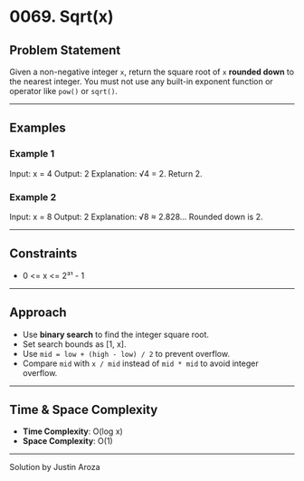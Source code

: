 # 0069. Sqrt(x)

## Problem Statement

Given a non-negative integer `x`, return the square root of `x` **rounded down** to the nearest integer. You must not use any built-in exponent function or operator like `pow()` or `sqrt()`.

---

## Examples

### Example 1

Input: x = 4
Output: 2
Explanation: √4 = 2. Return 2.

### Example 2

Input: x = 8
Output: 2
Explanation: √8 ≈ 2.828... Rounded down is 2.

---

## Constraints

- 0 <= x <= 2³¹ - 1

---

## Approach

- Use **binary search** to find the integer square root.
- Set search bounds as [1, x].
- Use `mid = low + (high - low) / 2` to prevent overflow.
- Compare `mid` with `x / mid` instead of `mid * mid` to avoid integer overflow.

---

## Time & Space Complexity

- **Time Complexity**: O(log x)
- **Space Complexity**: O(1)

---

Solution by Justin Aroza
